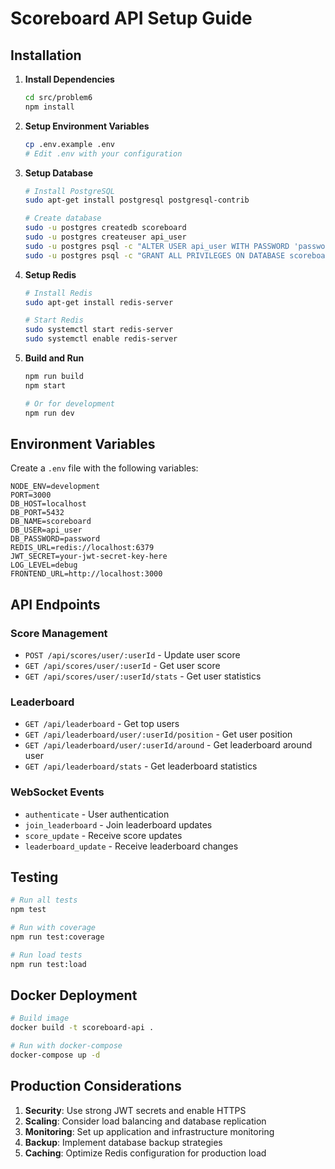 # Scoreboard API Setup Guide

## Installation

1. **Install Dependencies**
   ```bash
   cd src/problem6
   npm install
   ```

2. **Setup Environment Variables**
   ```bash
   cp .env.example .env
   # Edit .env with your configuration
   ```

3. **Setup Database**
   ```bash
   # Install PostgreSQL
   sudo apt-get install postgresql postgresql-contrib
   
   # Create database
   sudo -u postgres createdb scoreboard
   sudo -u postgres createuser api_user
   sudo -u postgres psql -c "ALTER USER api_user WITH PASSWORD 'password';"
   sudo -u postgres psql -c "GRANT ALL PRIVILEGES ON DATABASE scoreboard TO api_user;"
   ```

4. **Setup Redis**
   ```bash
   # Install Redis
   sudo apt-get install redis-server
   
   # Start Redis
   sudo systemctl start redis-server
   sudo systemctl enable redis-server
   ```

5. **Build and Run**
   ```bash
   npm run build
   npm start
   
   # Or for development
   npm run dev
   ```

## Environment Variables

Create a `.env` file with the following variables:

```env
NODE_ENV=development
PORT=3000
DB_HOST=localhost
DB_PORT=5432
DB_NAME=scoreboard
DB_USER=api_user
DB_PASSWORD=password
REDIS_URL=redis://localhost:6379
JWT_SECRET=your-jwt-secret-key-here
LOG_LEVEL=debug
FRONTEND_URL=http://localhost:3000
```

## API Endpoints

### Score Management
- `POST /api/scores/user/:userId` - Update user score
- `GET /api/scores/user/:userId` - Get user score
- `GET /api/scores/user/:userId/stats` - Get user statistics

### Leaderboard
- `GET /api/leaderboard` - Get top users
- `GET /api/leaderboard/user/:userId/position` - Get user position
- `GET /api/leaderboard/user/:userId/around` - Get leaderboard around user
- `GET /api/leaderboard/stats` - Get leaderboard statistics

### WebSocket Events
- `authenticate` - User authentication
- `join_leaderboard` - Join leaderboard updates
- `score_update` - Receive score updates
- `leaderboard_update` - Receive leaderboard changes

## Testing

```bash
# Run all tests
npm test

# Run with coverage
npm run test:coverage

# Run load tests
npm run test:load
```

## Docker Deployment

```bash
# Build image
docker build -t scoreboard-api .

# Run with docker-compose
docker-compose up -d
```

## Production Considerations

1. **Security**: Use strong JWT secrets and enable HTTPS
2. **Scaling**: Consider load balancing and database replication
3. **Monitoring**: Set up application and infrastructure monitoring
4. **Backup**: Implement database backup strategies
5. **Caching**: Optimize Redis configuration for production load
